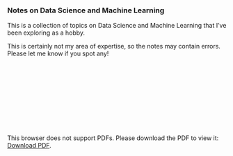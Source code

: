 <h3> Notes on Data Science and Machine Learning </h3>

This is a collection of topics on Data Science and Machine Learning that I’ve been exploring as a hobby.

This is certainly not my area of expertise, so the notes may contain errors. Please let me know if you spot any!

<object data="https://paulxu.me/assets/pdf_notes/ds_ml_notes.pdf" type="application/pdf" width="700px" height="1500px">
    <embed src="https://paulxu.me/assets/pdf_notes/ds_ml_notes.pdf">
        <p>This browser does not support PDFs. Please download the PDF to view it: <a href="https://paulxu.me/assets/pdf_notes/ds_ml_notes.pdf">Download PDF</a>.</p>
    </embed>
</object>